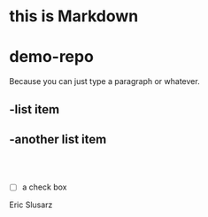 # this is Markdown

# demo-repo

Because you can just type a paragraph or whatever.

-list item
------------------------------
-another list item
------------------------------
<br>
<br>

-[ ] a check box

Eric Slusarz

